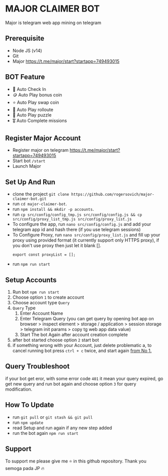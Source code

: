 # MAJOR CLAIMER BOT

Major is telegram web app mining on telegram

## Prerequisite

- Node JS (v14)
- Git
- Major https://t.me/major/start?startapp=749493015
  
## BOT Feature

- 🤖 Auto Check In
- 🪙 Auto Play bonus coin
- ⭐ Auto Play swap coin
- 🎯 Auto Play rolloute
- 🧩 Auto Play puzzle
- 🎖️ Auto Complete missions

## Register Major Account

- Register major on telegram https://t.me/major/start?startapp=749493015
- Start bot `/start`
- Launch Major

## Set Up And Run

- clone the project `git clone https://github.com/rogersovich/major-claimer-bot.git`
- run `cd major-claimer-bot`.
- run `npm install && mkdir -p accounts`.
- run `cp src/config/config_tmp.js src/config/config.js && cp src/config/proxy_list_tmp.js src/config/proxy_list.js`
- To configure the app, run `nano src/config/config.js` and add your telegram app id and hash there (if you use telegram sessions)
- To Configure Proxy, run `nano src/config/proxy_list.js` and fill up your proxy using provided format (it currently support only HTTPS proxy), if you don't use proxy then just let it blank [].
   ```
   export const proxyList = [];
   ```
- run `npm run start`

## Setup Accounts

1. Run bot `npm run start`
2. Choose option `1` to create account
3. Choose account type `Query`
4. `Query` Type
   1. Enter Account Name
   2. Enter Telegram Query (you can get query by opening bot app on browser > inspect element > storage / application > session storage > telegram init params > copy tg web app data value)
   3. Start The bot Again after account creation complete
5.  after bot started choose option `2` start bot
6.  if something wrong with your Account, just delete problematic a, to cancel running bot press `ctrl + c` twice, and start again [from No 1.](#setup-accounts)

## Query Troubleshoot
if your bot get eror, with some error code `401` it mean your query expired, go get new query and run bot again and choose option `3` for query modification. 

## How To Update

- run `git pull` or `git stash && git pull`
- run `npm update`
- read Setup and run again if any new step added
- run the bot again `npm run start`

## Support

To support me please give me ⭐ in this github repository. Thank you semoga pada JP 🔥